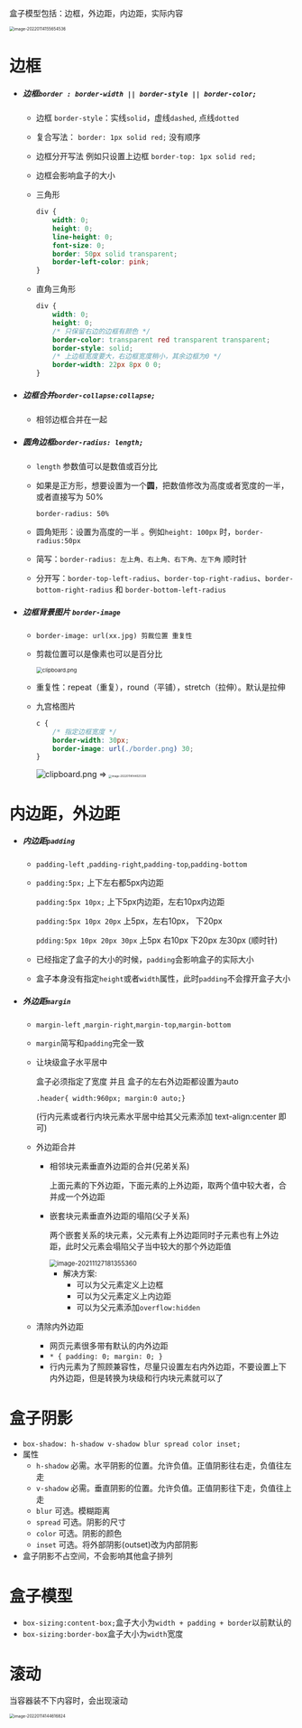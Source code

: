 盒子模型包括：边框，外边距，内边距，实际内容

<img src="CSS盒子模型.assets/image-20220114155654536.png" alt="image-20220114155654536" style="zoom:50%;" /> 

# 边框

- ##### 边框`border : border-width || border-style || border-color;`

  - 边框 `border-style`：实线`solid`，虚线`dashed`, 点线`dotted`

  - 复合写法： `border: 1px solid red;` 没有顺序

  - 边框分开写法 例如只设置上边框 `border-top: 1px solid red;`

  - 边框会影响盒子的大小

  - 三角形

    ```css
    div {
        width: 0;
        height: 0;
        line-height: 0;
        font-size: 0;
        border: 50px solid transparent;
        border-left-color: pink;
    }
    ```

  - 直角三角形

    ```css
    div {
    	width: 0;
        height: 0; 
        /* 只保留右边的边框有颜色 */
        border-color: transparent red transparent transparent;
        border-style: solid;
        /* 上边框宽度要大，右边框宽度稍小，其余边框为0 */
        border-width: 22px 8px 0 0;
    }
    ```

- ##### 边框合并`border-collapse:collapse;`

  - 相邻边框合并在一起

- ##### 圆角边框`border-radius: length;`

  - `length` 参数值可以是数值或百分比

  - 如果是正方形，想要设置为一个**圆**，把数值修改为高度或者宽度的一半，或者直接写为 50%

    `border-radius: 50%`

  - 圆角矩形：设置为高度的一半 。例如`height: 100px` 时，`border-radius:50px`

  - 简写：`border-radius: 左上角、右上角、右下角、左下角` 顺时针

  - 分开写：`border-top-left-radius`、`border-top-right-radius`、`border-bottom-right-radius` 和 `border-bottom-left-radius`
  
- ##### 边框背景图片 `border-image`

  - `border-image: url(xx.jpg) 剪裁位置 重复性`

  - 剪裁位置可以是像素也可以是百分比

    <img src="CSS盒子模型.assets/bVUaSf.png" alt="clipboard.png" style="zoom:67%;" /> 

  - 重复性：repeat（重复），round（平铺），stretch（拉伸）。默认是拉伸

  - 九宫格图片

    ```css
    c {
        /* 指定边框宽度 */
        border-width: 30px;
        border-image: url(./border.png) 30;
    }
    ```

    ![clipboard.png](CSS盒子模型.assets/bVUbpI.png)      =>   <img src="CSS盒子模型.assets/image-20220114144025339.png" alt="image-20220114144025339" style="zoom:33%;" /> 



# 内边距，外边距

- ##### 内边距`padding`

  - `padding-left` ,`padding-right`,`padding-top`,`padding-bottom`

  - `padding:5px;` 上下左右都5px内边距

    `padding:5px 10px;` 上下5px内边距，左右10px内边距

    `padding:5px 10px 20px` 上5px，左右10px， 下20px

    `pdding:5px 10px 20px 30px` 上5px 右10px 下20px 左30px (顺时针)

  - 已经指定了盒子的大小的时候，`padding`会影响盒子的实际大小

  - 盒子本身没有指定`height`或者`width`属性，此时`padding`不会撑开盒子大小

- ##### 外边距`margin`

  - `margin-left` ,`margin-right`,`margin-top`,`margin-bottom`

  - `margin`简写和`padding`完全一致

  - 让块级盒子水平居中

    盒子必须指定了宽度 并且 盒子的左右外边距都设置为auto

    `.header{ width:960px; margin:0 auto;}`

    (行内元素或者行内块元素水平居中给其父元素添加 text-align:center 即可)

  - 外边距合并

    - 相邻块元素垂直外边距的合并(兄弟关系)

      上面元素的下外边距，下面元素的上外边距，取两个值中较大者，合并成一个外边距

    - 嵌套块元素垂直外边距的塌陷(父子关系)

      两个嵌套关系的块元素，父元素有上外边距同时子元素也有上外边距，此时父元素会塌陷父子当中较大的那个外边距值

      <img src="CSS盒子模型.assets/image-20211127181355360.png" alt="image-20211127181355360" style="zoom: 80%;" /> 

      - 解决方案:
        - 可以为父元素定义上边框
        - 可以为父元素定义上内边距
        - 可以为父元素添加`overflow:hidden`

  - 清除内外边距

    - 网页元素很多带有默认的内外边距
    - `* { padding: 0; margin: 0; }`
    - 行内元素为了照顾兼容性，尽量只设置左右内外边距，不要设置上下内外边距，但是转换为块级和行内块元素就可以了



# 盒子阴影

- `box-shadow: h-shadow v-shadow blur spread color inset;`
- 属性
  - `h-shadow` 必需。水平阴影的位置。允许负值。正值阴影往右走，负值往左走
  - `v-shadow` 必需。垂直阴影的位置。允许负值。正值阴影往下走，负值往上走
  - `blur` 可选。模糊距离
  - `spread` 可选。阴影的尺寸
  - `color` 可选。阴影的颜色
  - `inset` 可选。将外部阴影(outset)改为内部阴影
- 盒子阴影不占空间，不会影响其他盒子排列



# 盒子模型

- `box-sizing:content-box;`盒子大小为`width + padding + border`以前默认的
- `box-sizing:border-box`盒子大小为`width`宽度



# 滚动

当容器装不下内容时，会出现滚动

<img src="CSS盒子模型.assets/image-20220114144616824.png" alt="image-20220114144616824" style="zoom:50%;" /> 
